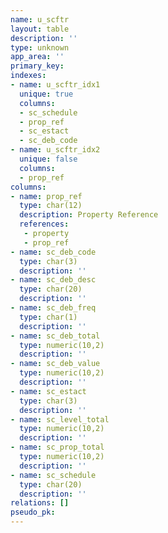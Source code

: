 ```yaml
---
name: u_scftr
layout: table
description: ''
type: unknown
app_area: ''
primary_key: 
indexes:
- name: u_scftr_idx1
  unique: true
  columns:
  - sc_schedule
  - prop_ref
  - sc_estact
  - sc_deb_code
- name: u_scftr_idx2
  unique: false
  columns:
  - prop_ref
columns:
- name: prop_ref
  type: char(12)
  description: Property Reference
  references:
   - property
   - prop_ref
- name: sc_deb_code
  type: char(3)
  description: ''
- name: sc_deb_desc
  type: char(20)
  description: ''
- name: sc_deb_freq
  type: char(1)
  description: ''
- name: sc_deb_total
  type: numeric(10,2)
  description: ''
- name: sc_deb_value
  type: numeric(10,2)
  description: ''
- name: sc_estact
  type: char(3)
  description: ''
- name: sc_level_total
  type: numeric(10,2)
  description: ''
- name: sc_prop_total
  type: numeric(10,2)
  description: ''
- name: sc_schedule
  type: char(20)
  description: ''
relations: []
pseudo_pk: 
---
```


